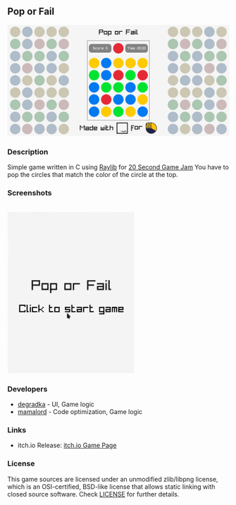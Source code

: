 ## Pop or Fail

![Pop or Fail](readme-images/readme-image000.png "Pop or Fail")

### Description

Simple game written in C using [Raylib](https://raylib.com) for [20 Second Game Jam](https://itch.io/jam/20-second-game-jam)
You have to pop the circles that match the color of the circle at the top.

### Screenshots
<br>
<img src="https://github.com/degradka/pop-or-fail/blob/main/readme-images/readme-image001.gif" width="288px">

### Developers

 - [degradka](https://github.com/degradka) - UI, Game logic
 - [mamalord](https://github.com/mamalord) - Code optimization, Game logic

### Links

 - itch.io Release: [itch.io Game Page](https://www.youtube.com/watch?v=dQw4w9WgXcQ)

### License

This game sources are licensed under an unmodified zlib/libpng license, which is an OSI-certified, BSD-like license that allows static linking with closed source software. Check [LICENSE](LICENSE) for further details.
